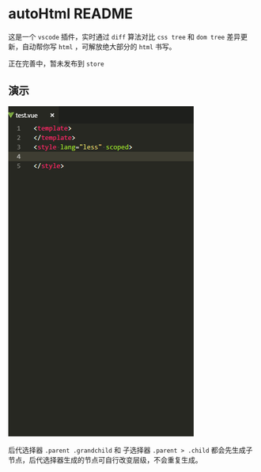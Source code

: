 # autoHtml README

这是一个 `vscode` 插件，实时通过 `diff` 算法对比 `css tree` 和 `dom tree` 差异更新，自动帮你写 `html` ，可解放绝大部分的 `html` 书写。

正在完善中，暂未发布到 `store`

## 演示

![console](autoHtml.gif)  

后代选择器 `.parent .grandchild` 和 子选择器 `.parent > .child` 都会先生成子节点，后代选择器生成的节点可自行改变层级，不会重复生成。
